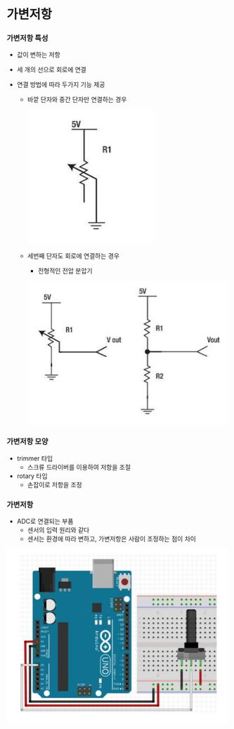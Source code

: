 # 가변저항

### 가변저항 특성

- 값이 변하는 저항

- 세 개의 선으로 회로에 연결

- 연결 방법에 따라 두가지 기능 제공

  - 바깥 단자와 중간 단자만 연결하는 경우

    ![](https://github.com/bongwon-suh/TIL/blob/master/img/0915_01.jpg?raw=true)

  - 세번째 단자도 회로에 연결하는 경우

    - 전형적인 전압 분압기

    ![](https://github.com/bongwon-suh/TIL/blob/master/img/0915_02.jpg?raw=true)

    

### 가변저항 모양

- trimmer 타입
  - 스크류 드라이버를 이용하여 저항을 조절
- rotary 타입
  - 손잡이로 저항을 조정



### 가변저항

- ADC로 연결되는 부품
  - 센서의 입력 원리와 같다
  - 센서는 환경에 따라 변하고, 가변저항은 사람이 조정하는 점이 차이

![](https://github.com/bongwon-suh/TIL/blob/master/img/0915_03.jpg?raw=true)


